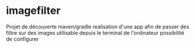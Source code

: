 # imagefilter
Projet de découverte maven/gradle
realisation d'une app afin de passer des filtre sur des images
utilisable depuis le terminal de l'ordinateur 
possibilité de configurer
